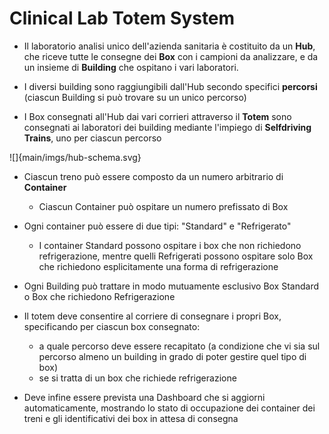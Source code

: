 # Clinical Lab Totem System

* Il laboratorio analisi unico dell'azienda sanitaria è costituito da un **Hub**, che riceve tutte le consegne dei **Box** con i campioni da analizzare, e da un insieme di **Building** che ospitano i vari laboratori.

* I diversi building sono raggiungibili dall'Hub secondo specifici **percorsi** (ciascun Building si può trovare su un unico percorso)

* I Box consegnati all'Hub dai vari corrieri attraverso il **Totem** sono consegnati ai laboratori dei building mediante l'impiego di **Selfdriving Trains**, uno per ciascun percorso

![]{main/imgs/hub-schema.svg}


* Ciascun treno può essere composto da un numero arbitrario di **Container**
    * Ciascun Container può ospitare un numero prefissato di Box

* Ogni container può essere di due tipi: "Standard" e "Refrigerato"
    * I container Standard possono ospitare i box che non richiedono refrigerazione, mentre quelli Refrigerati possono ospitare solo Box che richiedono esplicitamente una forma di refrigerazione

* Ogni Building può trattare in modo mutuamente esclusivo Box Standard o Box che richiedono Refrigerazione

* Il totem deve consentire al corriere di consegnare i propri Box, specificando per ciascun box consegnato: 
    * a quale percorso deve essere recapitato (a condizione che vi sia sul percorso almeno un building in grado di poter gestire quel tipo di box)
    * se si tratta di un box che richiede refrigerazione

* Deve infine essere prevista una Dashboard che si aggiorni automaticamente, mostrando lo stato di occupazione dei container dei treni e gli identificativi dei box in attesa di consegna
